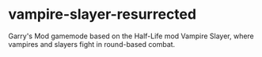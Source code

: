 # vampire-slayer-resurrected
Garry's Mod gamemode based on the Half-Life mod Vampire Slayer, where vampires and slayers fight in round-based combat.

